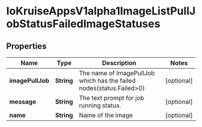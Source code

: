 
# IoKruiseAppsV1alpha1ImageListPullJobStatusFailedImageStatuses

## Properties
Name | Type | Description | Notes
------------ | ------------- | ------------- | -------------
**imagePullJob** | **String** | The name of ImagePullJob which has the failed nodes(status.Failed&gt;0) |  [optional]
**message** | **String** | The text prompt for job running status. |  [optional]
**name** | **String** | Name of the image |  [optional]



